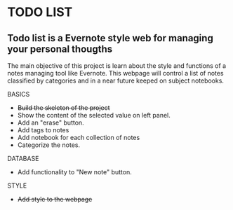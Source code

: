 TODO LIST
=========

Todo list is a Evernote style web for managing your personal thougths
---------------------------------------------------------------------

The main objective of this project is learn about the style and functions of a notes managing tool like Evernote. This webpage
will control a list of notes classified by categories and in a near future keeped on subject notebooks.

BASICS
- <del>Build the skeleton of the project</del>
- Show the content of the selected value on left panel.
- Add an "erase" button.
- Add tags to notes
- Add notebook for each collection of notes
- Categorize the notes.

DATABASE
- Add functionality to "New note" button.

STYLE
- <del>Add style to the webpage</del>